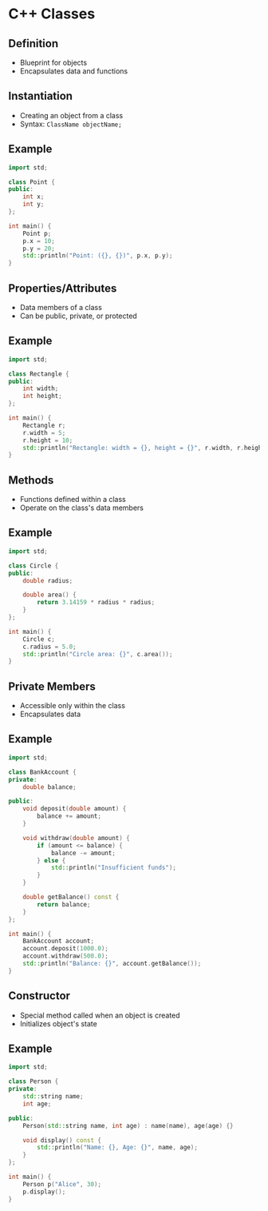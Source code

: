 # C++ Classes

## Definition

- Blueprint for objects
- Encapsulates data and functions

## Instantiation

- Creating an object from a class
- Syntax: `ClassName objectName;`

## Example

```cpp
import std;

class Point {
public:
    int x;
    int y;
};

int main() {
    Point p;
    p.x = 10;
    p.y = 20;
    std::println("Point: ({}, {})", p.x, p.y);
}
```

## Properties/Attributes

- Data members of a class
- Can be public, private, or protected

## Example

```cpp
import std;

class Rectangle {
public:
    int width;
    int height;
};

int main() {
    Rectangle r;
    r.width = 5;
    r.height = 10;
    std::println("Rectangle: width = {}, height = {}", r.width, r.height);
}
```

## Methods

- Functions defined within a class
- Operate on the class's data members

## Example

```cpp
import std;

class Circle {
public:
    double radius;

    double area() {
        return 3.14159 * radius * radius;
    }
};

int main() {
    Circle c;
    c.radius = 5.0;
    std::println("Circle area: {}", c.area());
}
```

## Private Members

- Accessible only within the class
- Encapsulates data

## Example

```cpp
import std;

class BankAccount {
private:
    double balance;

public:
    void deposit(double amount) {
        balance += amount;
    }

    void withdraw(double amount) {
        if (amount <= balance) {
            balance -= amount;
        } else {
            std::println("Insufficient funds");
        }
    }

    double getBalance() const {
        return balance;
    }
};

int main() {
    BankAccount account;
    account.deposit(1000.0);
    account.withdraw(500.0);
    std::println("Balance: {}", account.getBalance());
}
```

## Constructor

- Special method called when an object is created
- Initializes object's state

## Example

```cpp
import std;

class Person {
private:
    std::string name;
    int age;

public:
    Person(std::string name, int age) : name(name), age(age) {}

    void display() const {
        std::println("Name: {}, Age: {}", name, age);
    }
};

int main() {
    Person p("Alice", 30);
    p.display();
}
```
